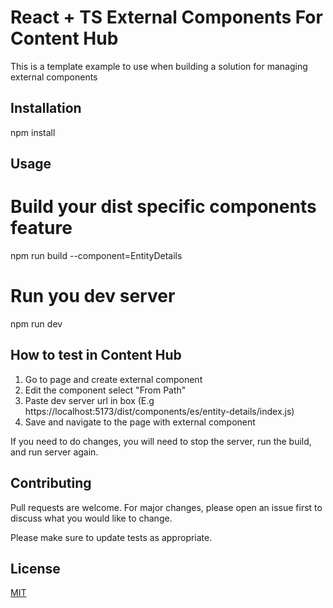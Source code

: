 # React + TS External Components For Content Hub

This is a template example to use when building a solution for managing external components

## Installation

npm install

## Usage

# Build your dist specific components feature
npm run build --component=EntityDetails 

# Run you dev server
npm run dev

## How to test in Content Hub

1. Go to page and create external component
2. Edit the component select "From Path"
3. Paste dev server url in box (E.g https://localhost:5173/dist/components/es/entity-details/index.js)
4. Save and navigate to the page with external component

If you need to do changes, you will need to stop the server, run the build, and run server again.

## Contributing

Pull requests are welcome. For major changes, please open an issue first
to discuss what you would like to change.

Please make sure to update tests as appropriate.

## License

[MIT](https://choosealicense.com/licenses/mit/)